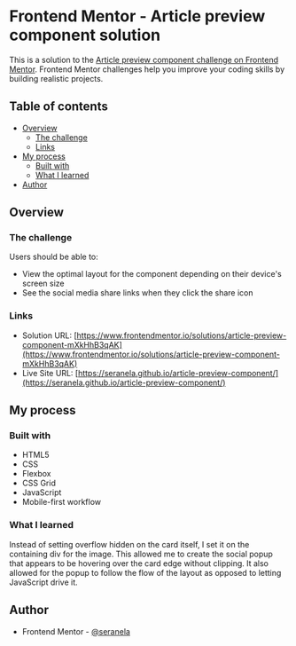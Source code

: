 # Frontend Mentor - Article preview component solution

This is a solution to the [Article preview component challenge on Frontend Mentor](https://www.frontendmentor.io/challenges/article-preview-component-dYBN_pYFT). Frontend Mentor challenges help you improve your coding skills by building realistic projects. 

## Table of contents

- [Overview](#overview)
  - [The challenge](#the-challenge)
  - [Links](#links)
- [My process](#my-process)
  - [Built with](#built-with)
  - [What I learned](#what-i-learned)
- [Author](#author)

## Overview

### The challenge

Users should be able to:

- View the optimal layout for the component depending on their device's screen size
- See the social media share links when they click the share icon

### Links

- Solution URL: [https://www.frontendmentor.io/solutions/article-preview-component-mXkHhB3qAK](https://www.frontendmentor.io/solutions/article-preview-component-mXkHhB3qAK)
- Live Site URL: [https://seranela.github.io/article-preview-component/](https://seranela.github.io/article-preview-component/)

## My process

### Built with

- HTML5
- CSS
- Flexbox
- CSS Grid
- JavaScript
- Mobile-first workflow

### What I learned

Instead of setting overflow hidden on the card itself, I set it on the containing div for the image. This allowed me to create the social popup that appears to be hovering over the card edge without clipping. It also allowed for the popup to follow the flow of the layout as opposed to letting JavaScript drive it.

## Author

- Frontend Mentor - [@seranela](https://www.frontendmentor.io/profile/seranela)